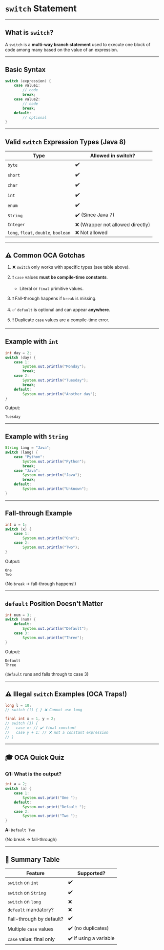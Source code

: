 # `switch` Statement

---

## What is `switch`?

A `switch` is a **multi-way branch statement** used to execute one block of code among many based on the value of an expression.

---

## Basic Syntax

```java
switch (expression) {
    case value1:
        // code
        break;
    case value2:
        // code
        break;
    default:
        // optional
}
```

---

## Valid `switch` Expression Types (Java 8)

| Type                                         | Allowed in switch?                |
| -------------------------------------------- | --------------------------------- |
| `byte`                                     | ✔️                              |
| `short`                                    | ✔️                              |
| `char`                                     | ✔️                              |
| `int`                                      | ✔️                              |
| `enum`                                     | ✔️                              |
| `String`                                   | ✔️ (Since Java 7)               |
| `Integer`                                  | ❌ (Wrapper not allowed directly) |
| `long`, `float`, `double`, `boolean` | ❌ Not allowed                    |

---

## ⚠️ Common OCA Gotchas

1. ❌ `switch` only works with specific types (see table above).
2. ❗ `case` values **must be compile-time constants**.

   - Literal or `final` primitive values.
3. ❗ Fall-through happens if `break` is missing.
4. ✅ `default` is optional and can appear **anywhere**.
5. ❗ Duplicate `case` values are a compile-time error.

---

## Example with `int`

```java
int day = 2;
switch (day) {
    case 1:
        System.out.println("Monday");
        break;
    case 2:
        System.out.println("Tuesday");
        break;
    default:
        System.out.println("Another day");
}
```

Output:

```
Tuesday
```

---

## Example with `String`

```java
String lang = "Java";
switch (lang) {
    case "Python":
        System.out.println("Python");
        break;
    case "Java":
        System.out.println("Java");
        break;
    default:
        System.out.println("Unknown");
}
```

---

## Fall-through Example

```java
int x = 1;
switch (x) {
    case 1:
        System.out.println("One");
    case 2:
        System.out.println("Two");
}
```

Output:

```
One
Two
```

(No `break` → fall-through happens!)

---

## `default` Position Doesn't Matter

```java
int num = 3;
switch (num) {
    default:
        System.out.println("Default");
    case 3:
        System.out.println("Three");
}
```

Output:

```
Default
Three
```

(`default` runs and falls through to case 3)

---

## ⚠️ Illegal `switch` Examples (OCA Traps!)

```java
long l = 10;
// switch (l) { } ❌ Cannot use long

final int x = 1, y = 2;
// switch (3) {
//   case x: // ✔️ final constant
//   case y + 1: // ❌ not a constant expression
// }
```

---

## 🎓 OCA Quick Quiz

### Q1: What is the output?

```java
int a = 2;
switch (a) {
    case 1:
        System.out.print("One ");
    default:
        System.out.print("Default ");
    case 2:
        System.out.print("Two ");
}
```

**A:** `Default Two`

(No break → fall-through)

---

## 📌 Summary Table

| Feature                    | Supported?               |
| -------------------------- | ------------------------ |
| `switch` on `int`      | ✔️                     |
| `switch` on `String`   | ✔️                     |
| `switch` on `long`     | ❌                       |
| `default` mandatory?     | ❌                       |
| Fall-through by default?   | ✔️                     |
| Multiple `case` values   | ✔️ (no duplicates)     |
| `case` value: final only | ✔️ if using a variable |
